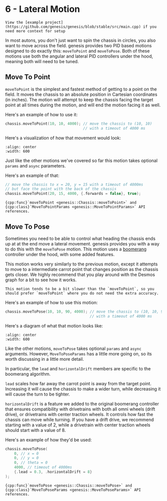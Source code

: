 # 6 - Lateral Motion

```{tip}
View the [example project](https://github.com/genesis/genesis/blob/stable/src/main.cpp) if you need more context for setup
```

In most autons, you don't just want to spin the chassis in circles, you also want to move across the field. genesis provides two PID based motions designed to do exactly this: `moveToPoint` and `moveToPose`. Both of these motions use both the angular and lateral PID controllers under the hood, meaning both will need to be tuned.

## Move To Point

`moveToPoint` is the simplest and fastest method of getting to a point on the field. It moves the chassis to an absolute position in Cartesian coordinates (in inches). The motion will attempt to keep the chassis facing the target point at all times during the motion, and will end the motion facing it as well.

Here's an example of how to use it:

```cpp
chassis.moveToPoint(10, 10, 4000); // move the chassis to (10, 10)
                                   // with a timeout of 4000 ms
```

Here's a visualization of how that movement would look:

```{image} ../assets/6_lateral_motion/move-to-point.svg
:align: center
:width: 600
```

Just like the other motions we've covered so far this motion takes optional `params` and `async` parameters.

Here's an example of that:

```cpp
// move the chassis to x = 20, y = 15 with a timeout of 4000ms
// but face the point with the back of the chassis
chassis.moveToPoint(20, 15, 4000, {.forwards = false}, true);
```

```{seealso}
{cpp:func}`moveToPoint <genesis::Chassis::moveToPoint>` and {cpp:class}`MoveToPointParams <genesis::MoveToPointParams>` API references.
```

## Move To Pose

Sometimes you need to be able to control what heading the chassis ends up at at the end move a lateral movement. genesis provides you with a way to do this with the `moveToPose` motion. This motion uses a [boomerang](https://www.desmos.com/calculator/sptjw5szex) controller under the hood, with some added features.

This motion works very similarly to the previous motion, except it attempts to move to a intermediate carrot point that changes position as the chassis gets closer. We highly recommend that you play around with the Desmos graph for a bit to see how it works.

```{important}
This motion tends to be a bit slower than the `moveToPoint`, so you should prefer `moveToPoint` where you do not need the extra accuracy.
```

Here's an example of how to use this motion:

```cpp
chassis.moveToPose(10, 10, 90, 4000); // move the chassis to (10, 10, 90)
                                      // with a timeout of 4000 ms
```

Here's a diagram of what that motion looks like:

```{image} ../assets/6_lateral_motion/move-to-pose.svg
:align: center
:width: 600
```

Like the other motions, `moveToPose` takes optional `params` and `async` arguments. However, `MoveToPoseParams` has a little more going on, so its worth discussing in a little more detail.

In particular, the `lead` and `horizontalDrift` members are specific to the boomerang algorithm.

`lead` scales how far away the carrot point is away from the target point. Increasing it will cause the chassis to make a wider turn, while decreasing it will cause the turn to be tighter.

`horizontalDrift` is a feature we added to the original boomerang controller that ensures compatibility with drivetrains with both all omni wheels (drift drive), or drivetrains with center traction wheels. It controls how fast the chassis can move while turning. If you have a drift drive, we recommend starting with a value of 2, while a drivetrain with center traction wheels should start with a value of 8.

Here's an example of how they'd be used:

```cpp
chassis.moveToPose(
    0, // x = 0
    0, // y = 0
    0, // theta = 0
    4000, // timeout of 4000ms
    {.lead = 0.3, .horizontalDrift = 8}
);
```

```{seealso}
{cpp:func}`moveToPose <genesis::Chassis::moveToPose>` and {cpp:class}`MoveToPoseParams <genesis::MoveToPoseParams>` API references.
```
